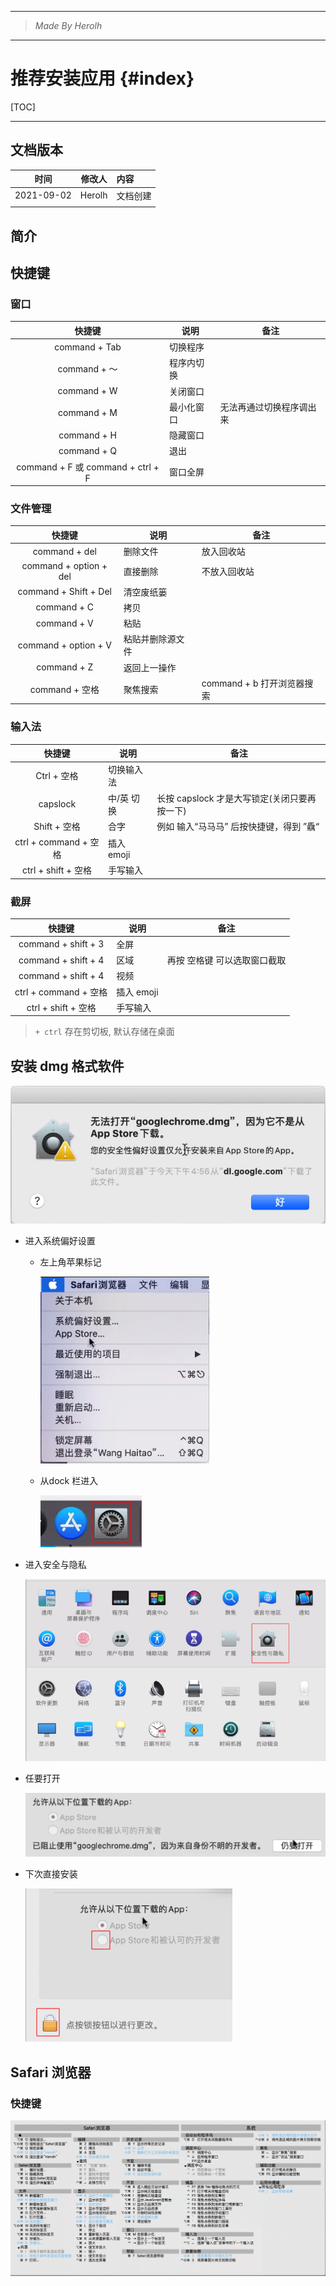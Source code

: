 ----------------------------------------------
> *Made By Herolh*
----------------------------------------------

# 推荐安装应用 {#index}

[TOC]



 







--------------------------------------------

## 文档版本

|    时间    | 修改人 | 内容     |
| :--------: | :----: | :------- |
| 2021-09-02 | Herolh | 文档创建 |
|            |        |          |



## 简介



## 快捷键

### 窗口

|              快捷键               | 说明       | 备注                     |
| :-------------------------------: | ---------- | ------------------------ |
|           command + Tab           | 切换程序   |                          |
|           command + ～            | 程序内切换 |                          |
|            command + W            | 关闭窗口   |                          |
|            command + M            | 最小化窗口 | 无法再通过切换程序调出来 |
|            command + H            | 隐藏窗口   |                          |
|            command + Q            | 退出       |                          |
| command + F 或 command + ctrl + F | 窗口全屏   |                          |



### 文件管理

|         快捷键         | 说明             | 备注                       |
| :--------------------: | ---------------- | -------------------------- |
|     command + del      | 删除文件         | 放入回收站                 |
| command + option + del | 直接删除         | 不放入回收站               |
| command + Shift + Del  | 清空废纸篓       |                            |
|      command + C       | 拷贝             |                            |
|      command  + V      | 粘贴             |                            |
|  command + option + V  | 粘贴并删除源文件 |                            |
|      command + Z       | 返回上一操作     |                            |
|     command + 空格     | 聚焦搜索         | command + b 打开浏览器搜索 |



### 输入法

|        快捷键         | 说明       | 备注                                         |
| :-------------------: | ---------- | -------------------------------------------- |
|      Ctrl + 空格      | 切换输入法 |                                              |
|       capslock        | 中/英 切换 | 长按 capslock 才是大写锁定(关闭只要再按一下) |
|     Shift + 空格      | 合字       | 例如 输入“马马马” 后按快捷键，得到 ”驫“      |
| ctrl + command + 空格 | 插入 emoji |                                              |
|  ctrl + shift + 空格  | 手写输入   |                                              |



### 截屏

|        快捷键         | 说明       | 备注                         |
| :-------------------: | ---------- | ---------------------------- |
|  command + shift + 3  | 全屏       |                              |
|  command + shift + 4  | 区域       | 再按 空格键 可以选取窗口截取 |
|  command + shift + 4  | 视频       |                              |
| ctrl + command + 空格 | 插入 emoji |                              |
|  ctrl + shift + 空格  | 手写输入   |                              |

> `+ ctrl` 存在剪切板, 默认存储在桌面



## 安装 dmg 格式软件

![image-20210902215232451](.assets/image-20210902215232451.png)

- 进入系统偏好设置

    - 左上角苹果标记

        ![image-20210902215422782](.assets/image-20210902215422782.png)

    - 从dock 栏进入

        ![image-20210902215447374](.assets/image-20210902215447374.png)





- 进入安全与隐私

    ![image-20210902215534532](.assets/image-20210902215534532.png)



- 任要打开

    ![image-20210902215615774](.assets/image-20210902215615774.png)



- 下次直接安装

    ![image-20210902215700811](.assets/image-20210902215700811.png)





## Safari 浏览器

### 快捷键

![image-20211205182036064](.assets/image-20211205182036064.png)





